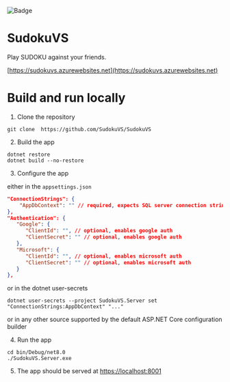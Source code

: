 
![Badge](https://gist.githubusercontent.com/ismailbennani/41298e9ae50d221bcece16e11f668613/raw/a8af7837b4d07291930dd1c4f414f3ee4bd66e7d/badge.svg)

# SudokuVS

Play SUDOKU against your friends.

[https://sudokuvs.azurewebsites.net](https://sudokuvs.azurewebsites.net)

# Build and run locally

1. Clone the repository
```
git clone  https://github.com/SudokuVS/SudokuVS 
```

2. Build the app
```
dotnet restore
dotnet build --no-restore
```

3. Configure the app

either in the `appsettings.json` 
```json
"ConnectionStrings": {
    "AppDbContext": "" // required, expects SQL server connection string
},
"Authentication": {
   "Google": {
      "ClientId": "", // optional, enables google auth
      "ClientSecret": "" // optional, enables google auth
   }, 
   "Microsoft": {
      "ClientId": "", // optional, enables microsoft auth
      "ClientSecret": "" // optional, enables microsoft auth
   }
}, 
```

or in the dotnet user-secrets
```
dotnet user-secrets --project SudokuVS.Server set "ConnectionStrings:AppDbContext" "..."
```
or in any other source supported by the default ASP.NET Core configuration builder

4. Run the app
```
cd bin/Debug/net8.0
./SudokuVS.Server.exe 
```

5. The app should be served at [https://localhost:8001](https://localhost:8001)

